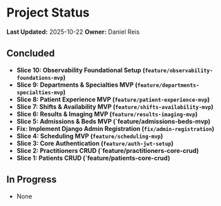 # Project Status

**Last Updated:** 2025-10-22
**Owner:** Daniel Reis

## Concluded
- **Slice 10: Observability Foundational Setup (`feature/observability-foundations-mvp`)**
- **Slice 9: Departments & Specialties MVP (`feature/departments-specialties-mvp`)**
- **Slice 8: Patient Experience MVP (`feature/patient-experience-mvp`)**
- **Slice 7: Shifts & Availability MVP (`feature/shifts-availability-mvp`)**
- **Slice 6: Results & Imaging MVP (`feature/results-imaging-mvp`)**
- **Slice 5: Admissions & Beds MVP (`feature/admissions-beds-mvp)**
- **Fix: Implement Django Admin Registration (`fix/admin-registration`)**
- **Slice 4: Scheduling MVP (`feature/scheduling-mvp`)**
- **Slice 3: Core Authentication (`feature/auth-jwt-setup`)**
- **Slice 2: Practitioners CRUD (`feature/practitioners-core-crud)**
- **Slice 1: Patients CRUD (`feature/patients-core-crud)**

## In Progress
- None
